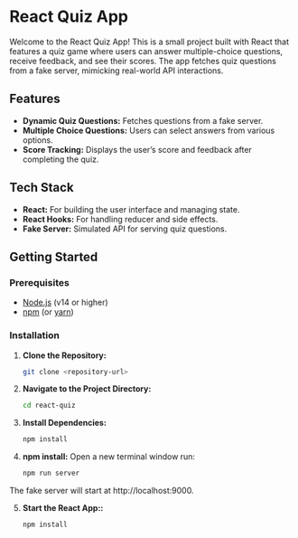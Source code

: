 # React Quiz App

Welcome to the React Quiz App! This is a small project built with React that features a quiz game where users can answer multiple-choice questions, receive feedback, and see their scores. The app fetches quiz questions from a fake server, mimicking real-world API interactions.

## Features

- **Dynamic Quiz Questions:** Fetches questions from a fake server.
- **Multiple Choice Questions:** Users can select answers from various options.
- **Score Tracking:** Displays the user’s score and feedback after completing the quiz.


## Tech Stack

- **React:** For building the user interface and managing state.
- **React Hooks:** For handling reducer and side effects.
- **Fake Server:** Simulated API for serving quiz questions.


## Getting Started

### Prerequisites

- [Node.js](https://nodejs.org/) (v14 or higher)
- [npm](https://www.npmjs.com/) (or [yarn](https://classic.yarnpkg.com/))

### Installation

1. **Clone the Repository:**

   ```bash
   git clone <repository-url>

2. **Navigate to the Project Directory:**

   ```bash
   cd react-quiz

3. **Install Dependencies:**

   ```bash
   npm install
   
4. **npm install:**
  Open a new terminal window run:

   ```bash
   npm run server

The fake server will start at http://localhost:9000.

5. **Start the React App::**

   ```bash
   npm install
